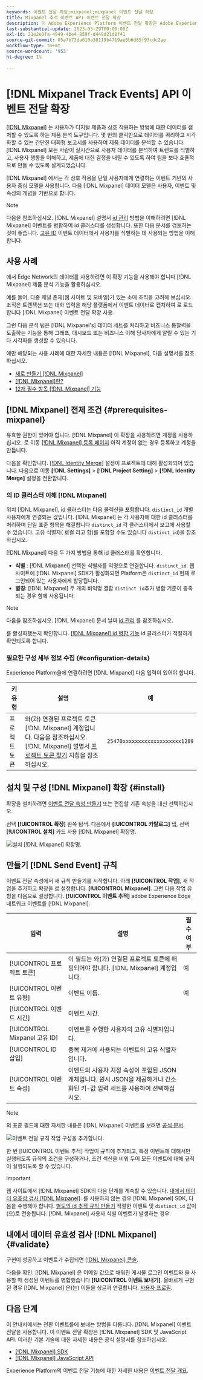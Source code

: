 ```yaml
---
keywords: 이벤트 전달 확장;mixpanel;mixpanel 이벤트 전달 확장
title: Mixpanel 추적 이벤트 API 이벤트 전달 확장
description: 이 Adobe Experience Platform 이벤트 전달 확장은 Adobe Experience Edge Network 이벤트를 Mixpanel로 보냅니다.
last-substantial-update: 2023-03-29T00:00:00Z
exl-id: 21e2e0fa-4949-4be4-859f-d449d21d8f41
source-git-commit: 05a7b73da610a30119b4719ae6b6d85f93cdc2ae
workflow-type: tm+mt
source-wordcount: '953'
ht-degree: 1%

---
```


# [!DNL Mixpanel Track Events] API 이벤트 전달 확장

[[!DNL Mixpanel]](https://www.mixpanel.com) 는 사용자가 디지털 제품과 상호 작용하는 방법에 대한 데이터를 캡처할 수 있도록 하는 제품 분석 도구입니다. 몇 번의 클릭만으로 데이터를 쿼리하고 시각화할 수 있는 간단한 대화형 보고서를 사용하여 제품 데이터를 분석할 수 있습니다. [!DNL Mixpanel] 모든 사람이 실시간으로 사용자 데이터를 분석하여 트렌드를 식별하고, 사용자 행동을 이해하고, 제품에 대한 결정을 내릴 수 있도록 하여 팀을 보다 효율적으로 만들 수 있도록 설계되었습니다.

[!DNL Mixpanel] 에서는 각 상호 작용을 단일 사용자에게 연결하는 이벤트 기반의 사용자 중심 모델을 사용합니다. 다음 [!DNL Mixpanel] 데이터 모델은 사용자, 이벤트 및 속성의 개념을 기반으로 합니다.

>[!NOTE]
>
>다음을 참조하십시오. [!DNL Mixpanel] 설명서 [id 관리](https://help.mixpanel.com/hc/en-us/articles/360041039771-Getting-Started-with-Identity-Management) 방법을 이해하려면 [!DNL Mixpanel] 이벤트를 병합하여 id 클러스터를 생성합니다. 또한 다음 문서를 검토하는 것이 좋습니다. [고유 ID](https://help.mixpanel.com/hc/en-us/articles/115004509426-Distinct-ID-Creation-JavaScript-iOS-Android-) 이벤트 데이터에서 사용자를 식별하는 데 사용되는 방법을 이해합니다.

## 사용 사례

에서 Edge Network의 데이터를 사용하려면 이 확장 기능을 사용해야 합니다 [!DNL Mixpanel] 제품 분석 기능을 활용하십시오.

예를 들어, 다중 채널 존재(웹 사이트 및 모바일)가 있는 소매 조직을 고려해 보십시오. 조직은 트랜잭션 또는 대화 입력을 해당 플랫폼에서 이벤트 데이터로 캡처하여 로 로드합니다 [!DNL Mixpanel] 이벤트 전달 확장 사용.

그런 다음 분석 팀은 [!DNL Mixpanel's] 데이터 세트를 처리하고 비즈니스 통찰력을 도출하는 기능을 통해 그래프, 대시보드 또는 비즈니스 이해 당사자에게 알릴 수 있는 기타 시각화를 생성할 수 있습니다.

에만 해당되는 사용 사례에 대한 자세한 내용은 [!DNL Mixpanel], 다음 설명서를 참조하십시오.

* [새로 만들기 [!DNL Mixpanel]](https://help.mixpanel.com/hc/en-us/sections/360008533532-New-to-Mixpanel)
* [ [!DNL Mixpanel]란?](https://developer.mixpanel.com/docs)
* [12개 필수 항목 [!DNL Mixpanel] 기능](https://mixpanel.com/blog/12-things-you-probably-didnt-know-you-could-do-with-mixpanel/)

## [!DNL Mixpanel] 전제 조건 {#prerequisites-mixpanel}

유효한 권한이 있어야 합니다. [!DNL Mixpanel] 이 확장을 사용하려면 계정을 사용하십시오. 로 이동 [[!DNL Mixpanel] 등록 페이지](https://mixpanel.com/register/) 아직 계정이 없는 경우 등록하고 계정을 만듭니다.

다음을 확인합니다. [[!DNL Identity Merge]](https://help.mixpanel.com/hc/en-us/articles/9648680824852-ID-Merge-Implementation-Best-Practices) 설정이 프로젝트에 대해 활성화되어 있습니다. 다음으로 이동 **[!DNL Settings]** > **[!DNL Project Setting]** > **[!DNL Identity Merge]** 설정을 전환합니다.

### 의 ID 클러스터 이해 [!DNL Mixpanel]

위치 [!DNL Mixpanel], id 클러스터는 다음 콜렉션을 포함합니다. `distinct_id` 개별 사용자에게 연결되는 값입니다. [!DNL Mixpanel] 는 각 사용자에 대한 id 클러스터를 처리하며 단일 표준 항목을 해결합니다 `distinct_id` 각 클러스터에서 보고에 사용할 수 있습니다. 고유 식별자( 로컬 라고 함)를 포함할 수도 있습니다 `distinct_id`)을 참조하십시오.

[!DNL Mixpanel] 다음 두 가지 방법을 통해 id 클러스터를 확인합니다.

* **식별** : [!DNL Mixpanel] 선택한 식별자를 익명으로 연결합니다. `distinct_id`. 웹 사이트에 [!DNL Mixpanel] SDK가 활성화되면 Platform은 `distinct_id` 현재 로그인되어 있는 사용자에게 할당됩니다.
* **별칭**: [!DNL Mixpanel] 두 개의 비익명 결합 `distinct id`추가 병합 기준이 충족되는 경우 함께 사용됩니다.

>[!NOTE]
>
>다음을 참조하십시오. [!DNL Mixpanel] 문서 날짜 [id 관리](https://help.mixpanel.com/hc/en-us/articles/360041039771-Getting-Started-with-Identity-Management#user-identification) 를 참조하십시오.
>
>를 활성화했는지 확인합니다. [[!DNL Mixpanel] id 병합 기능](#prerequisites-mixpanel) id 클러스터가 적절하게 확인되도록 합니다.

### 필요한 구성 세부 정보 수집 {#configuration-details}

Experience Platform을에 연결하려면 [!DNL Mixpanel] 다음 입력이 있어야 합니다.

| 키 유형 | 설명 | 예 |
| --- | --- | --- |
| 프로젝트 토큰 | 와(과) 연결된 프로젝트 토큰 [!DNL Mixpanel] 계정입니다. 다음을 참조하십시오. [!DNL Mixpanel] 설명서 [프로젝트 토큰 찾기](https://help.mixpanel.com/hc/en-us/articles/115004502806-Find-Project-Token-) 지침을 참조하십시오. | `25470xxxxxxxxxxxxxxxxxxx1289` |

## 설치 및 구성 [!DNL Mixpanel] 확장 {#install}

확장을 설치하려면 [이벤트 전달 속성 만들기](../../../ui/event-forwarding/overview.md#properties) 또는 편집할 기존 속성을 대신 선택하십시오.

선택 **[!UICONTROL 확장]** 왼쪽 탐색. 다음에서 **[!UICONTROL 카탈로그]** 탭, 선택 **[!UICONTROL 설치]** 카드 사용 [!DNL Mixpanel] 확장명.

![설치 [!DNL Mixpanel] 확장명.](../../../images/extensions/server/mixpanel/install-extension.png)

## 만들기 [!DNL Send Event] 규칙

이벤트 전달 속성에서 새 규칙 만들기를 시작합니다. 아래 **[!UICONTROL 작업]**, 새 작업을 추가하고 확장을 로 설정합니다. **[!UICONTROL Mixpanel]**. 그런 다음 작업 유형을 다음으로 설정합니다. **[!UICONTROL 이벤트 추적]** adobe Experience Edge 네트워크 이벤트를 [!DNL Mixpanel].

| 입력 | 설명 | 필수 여부 |
| --- | --- | --- |
| [!UICONTROL 프로젝트 토큰] | 이 필드는 와(과) 연결된 프로젝트 토큰에 매핑되어야 합니다. [!DNL Mixpanel] 계정입니다. | 예 |
| [!UICONTROL 이벤트 유형] | 이벤트 이름. | 예 |
| [!UICONTROL 이벤트 시간] | 이벤트 시간. |  |
| [!UICONTROL Mixpanel 고유 ID] | 이벤트를 수행한 사용자의 고유 식별자입니다. |  |
| [!UICONTROL ID 삽입] | 중복 제거에 사용되는 이벤트의 고유 식별자입니다. |  |
| [!UICONTROL 이벤트 속성] | 이벤트의 사용자 지정 속성이 포함된 JSON 개체입니다. 원시 JSON을 제공하거나 간소화된 키-값 입력 세트를 사용하여 선택하십시오. |  |

>[!NOTE]
>
>의 표준 필드에 대한 자세한 내용은 [!DNL Mixpanel] 이벤트를 보려면 [공식 문서](https://developer.mixpanel.com/reference/import-events#event).

![이벤트 전달 규칙 작업 구성을 추가합니다.](../../../images/extensions/server/mixpanel/track-event-action.png)

한 번 [!UICONTROL 이벤트 추적] 작업이 규칙에 추가되고, 특정 이벤트에 대해서만 실행되도록 규칙의 조건을 구성하거나, 조건 섹션을 비워 두어 모든 이벤트에 대해 규칙이 실행되도록 할 수 있습니다.

>[!IMPORTANT]
>
>웹 사이트에서 [!DNL Mixpanel] SDK의 다음 단계를 계속할 수 있습니다. [내에서 데이터 유효성 검사 [!DNL Mixpanel]](#validate). 를 사용하지 않는 경우 [!DNL Mixpanel] SDK, 다음을 수행해야 합니다. [별도의 id 추적 규칙 만들기](#create-an-identity-tracking-rule) 적절한 이벤트 및 `distinct_id` 값이 (으)로 전송됩니다. [!DNL Mixpanel] 사용자 식별 이벤트가 발생하는 경우.

## 내에서 데이터 유효성 검사 [!DNL Mixpanel] {#validate}

구현이 성공하고 이벤트가 수집되면 [[!DNL Mixpanel] 콘솔](https://help.mixpanel.com/hc/en-us/articles/4402837164948).

다음을 확인: [!DNL Mixpanel] 은 이메일 값으로 채워진 게시물 로그인 이벤트와 을 사용할 때 생성된 이벤트를 병합했습니다 **[!UICONTROL 이벤트 보내기]**. 올바르게 구현된 경우 [!DNL Mixpanel] 은(는) 이들을 싱글과 연결합니다. [사용자 프로필](https://help.mixpanel.com/hc/en-us/articles/115004501966).

## 다음 단계

이 안내서에서는 전환 이벤트를에 보내는 방법을 다룹니다. [!DNL Mixpanel] 이벤트 전달을 사용합니다. 이 이벤트 전달 확장은 [!DNL Mixpanel] SDK 및 JavaScript API. 이러한 기본 기술에 대한 자세한 내용은 공식 설명서를 참조하십시오.

* [[!DNL Mixpanel] SDK](https://developer.mixpanel.com/docs/nodejs)
* [[!DNL Mixpanel] JavaScript API](https://developer.mixpanel.com/docs/javascript-full-api-reference#mixpanelidentify)

Experience Platform의 이벤트 전달 기능에 대한 자세한 내용은 [이벤트 전달 개요](../../../ui/event-forwarding/overview.md).
